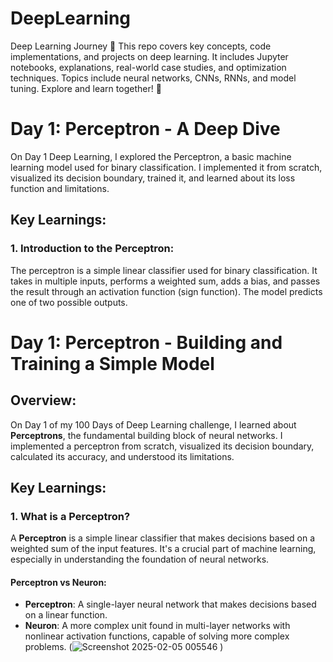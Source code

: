 # DeepLearning
Deep Learning Journey 🚀 This repo covers key concepts, code implementations, and projects on deep learning. It includes Jupyter notebooks, explanations, real-world case studies, and optimization techniques. Topics include neural networks, CNNs, RNNs, and model tuning. Explore and learn together! 🚀
# Day 1: Perceptron - A Deep Dive
On Day 1 Deep Learning, I explored the Perceptron, a basic machine learning model used for binary classification. I implemented it from scratch, visualized its decision boundary, trained it, and learned about its loss function and limitations.
## Key Learnings:
### 1. **Introduction to the Perceptron:**
The perceptron is a simple linear classifier used for binary classification. It takes in multiple inputs, performs a weighted sum, adds a bias, and passes the result through an activation function (sign function). The model predicts one of two possible outputs.

# Day 1: Perceptron - Building and Training a Simple Model

## Overview:
On Day 1 of my 100 Days of Deep Learning challenge, I learned about **Perceptrons**, the fundamental building block of neural networks. I implemented a perceptron from scratch, visualized its decision boundary, calculated its accuracy, and understood its limitations.

## Key Learnings:

### 1. **What is a Perceptron?**
   A **Perceptron** is a simple linear classifier that makes decisions based on a weighted sum of the input features. It's a crucial part of machine learning, especially in understanding the foundation of neural networks.

#### Perceptron vs Neuron:
- **Perceptron**: A single-layer neural network that makes decisions based on a linear function.
- **Neuron**: A more complex unit found in multi-layer networks with nonlinear activation functions, capable of solving more complex problems.
(![Screenshot 2025-02-05 005546](https://github.com/user-attachments/assets/279836e5-f572-4a75-8ffa-1b7b56040858)
)  

